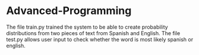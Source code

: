 # Advanced-Programming
The file train.py trained the system to be able to create probability distributions from two pieces of text from Spanish and English.
The file test.py allows user input to check whether the word is most likely spanish or english.
